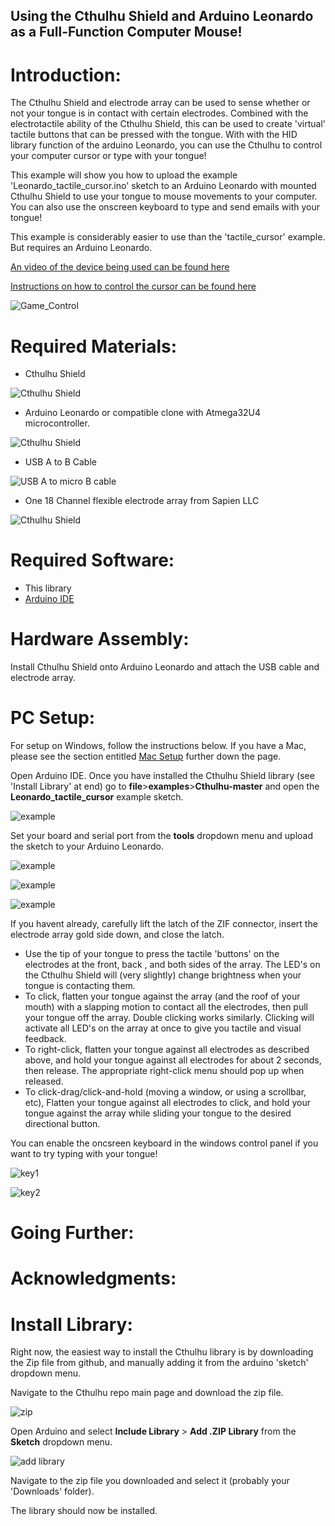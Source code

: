 ## Using the Cthulhu Shield and Arduino Leonardo as a Full-Function Computer Mouse!

# Introduction:

The Cthulhu Shield and electrode array can be used to sense whether or not your tongue is in contact with certain electrodes. Combined with the electrotactile ability of the Cthulhu Shield, this can be used to create 'virtual' tactile buttons that can be pressed with the tongue. With with the HID library function of the arduino Leonardo, you can use the Cthulhu to control your computer cursor or type with your tongue!

This example will show you how to upload the example 'Leonardo_tactile_cursor.ino' sketch to an Arduino Leonardo with mounted Cthulhu Shield to use your tongue to mouse movements to your computer. You can also use the onscreen keyboard to type and send emails with your tongue! 

This example is considerably easier to use than the 'tactile_cursor' example. But requires an Arduino Leonardo.

[An video of the device being used can be found here](https://youtu.be/Bt2chGSGTl8)


[Instructions on how to control the cursor can be found here](https://github.com/SapienLLCdev/Cthulhu/blob/master/examples/Leonardo_tactile_cursor/Tongue%20mouse%20instructions.pdf)

![Game_Control](https://github.com/SapienLLCdev/Cthulhu/blob/master/jpgs/bw_tongue_mouse.gif?raw=true)

# Required Materials:

* Cthulhu Shield

![Cthulhu Shield](https://github.com/SapienLLCdev/Cthulhu/blob/master/jpgs/cthulhusmall.jpg?raw=true)
* Arduino Leonardo or compatible clone with Atmega32U4 microcontroller.

![Cthulhu Shield](https://github.com/SapienLLCdev/Cthulhu/blob/master/jpgs/Leonardo.jpg?raw=true)
* USB A to B Cable

![USB A to micro B cable](https://github.com/SapienLLCdev/Cthulhu/blob/master/jpgs/microusbcablesmall.jpg?raw=true)

* One 18 Channel flexible electrode array from Sapien LLC

![Cthulhu Shield](https://github.com/SapienLLCdev/Cthulhu/blob/master/jpgs/ribbonsmall.jpg?raw=true)

# Required Software:
* This library
* [Arduino IDE](https://www.arduino.cc/en/Main/Software)


# Hardware Assembly:
Install Cthulhu Shield onto Arduino Leonardo and attach the USB cable and electrode array. 

# PC Setup:
For setup on Windows, follow the instructions below. If you have a Mac, please see the section entitled [Mac Setup](#mac-setup) further down the page. 

Open Arduino IDE. Once you have installed the Cthulhu Shield library (see 'Install Library' at end) go to **file**>**examples**>**Cthulhu-master** and open the **Leonardo_tactile_cursor** example sketch.

![example](https://github.com/SapienLLCdev/Cthulhu/blob/master/jpgs/arduino_leonardo_tactile_cursor%20_example.JPG?raw=true)

Set your board and serial port from the **tools** dropdown menu and upload the sketch to your Arduino Leonardo.

![example](https://github.com/SapienLLCdev/Cthulhu/blob/master/jpgs/arduino_brdselect_leonardo.JPG?raw=true)

![example](https://github.com/SapienLLCdev/Cthulhu/blob/master/jpgs/arduino_leonardo_comselect.JPG?raw=true)

![example](https://github.com/SapienLLCdev/Cthulhu/blob/master/jpgs/arduino_leonardo_upload.JPG?raw=true)



If you havent already, carefully lift the latch of the ZIF connector, insert the electrode array gold side down, and close the latch. 

* Use the tip of your tongue to press the tactile 'buttons' on the electrodes at the front, back , and both sides of the array. The LED's on the Cthulhu Shield will (very slightly) change brightness when your tongue is contacting them.
* To click, flatten your tongue against the array (and the roof of your mouth) with a slapping motion to contact all the electrodes, then pull your tongue off the array. Double clicking works similarly. Clicking will activate all LED's on the array at once to give you tactile and visual feedback.
* To right-click, flatten your tongue against all electrodes as described above, and hold your tongue against all electrodes for about 2 seconds, then release. The appropriate right-click menu should pop up when released. 
* To click-drag/click-and-hold (moving a window, or using a scrollbar, etc), Flatten your tongue against all electrodes to click, and hold your tongue against the array while sliding your tongue to the desired directional button.

You can enable the oncsreen keyboard in the windows control panel if you want to try typing with your tongue! 

![key1](https://github.com/SapienLLCdev/Cthulhu/blob/master/jpgs/without_mouse_keyboard_select.jpg?raw=true)

![key2](https://github.com/SapienLLCdev/Cthulhu/blob/master/jpgs/onscreenkeyboard.jpg?raw=true)



# Going Further:



# Acknowledgments: 



# Install Library:

Right now, the easiest way to install the Cthulhu library is by downloading the Zip file from github, and manually adding it from the arduino 'sketch' dropdown menu.

Navigate to the Cthulhu repo main page and download the zip file.

![zip](https://github.com/SapienLLCdev/Cthulhu/blob/master/jpgs/download_zip.jpg?raw=true)

Open Arduino and select **Include Library** > **Add .ZIP Library** from the **Sketch** dropdown menu.

![add library](https://github.com/SapienLLCdev/Cthulhu/blob/master/jpgs/arduino_add_zip_library.jpg?raw=true)

Navigate to the zip file you downloaded and select it (probably your 'Downloads' folder). 

The library should now be installed. 

